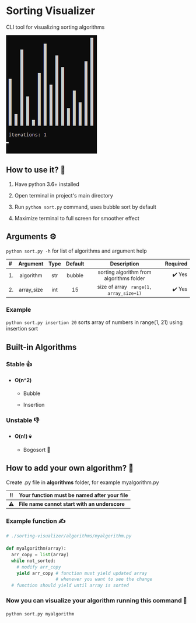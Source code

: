 # Sorting Visualizer
CLI tool for visualizing sorting algorithms

![Alt text](/example.gif?raw=true "Bubble sort example")

##  How to use it? 🤔

1. Have python 3.6+ installed

1. Open terminal in project's main directory

1. Run `python sort.py` command, uses bubble sort by default

1. Maximize terminal to full screen for smoother effect

## Arguments ⚙️

`python sort.py -h` for list of algorithms and argument help

\#  | Argument  | Type |  Default | Description                              | Required
| :---         |     :---:      |     :---:      |     :---:      |     :---:      |          ---: |
1\. | algorithm | str | bubble | sorting algorithm from algorithms folder | ✔️ Yes
2\. | array_size| int | 15 | size of array ` range(1, array_size+1)` | ✔️ Yes

### Example

`python sort.py insertion 20` sorts array of numbers in range(1, 21) using insertion sort

## Built-in Algorithms

### Stable 👍

  * #### O(n^2)

    * Bubble

    * Insertion

### Unstable 👎

  * #### O(n!) 💀

    * Bogosort 💩

## How to add your own algorithm? 💪

Create .py file in **algorithms** folder, for example myalgorithm.py

‼️ | **Your function must be named after your file**
:---: | :---
⚠️ | **File name cannot start with an underscore**

### Example function ✍
```py
# ./sorting-visualizer/algorithms/myalgorithm.py

def myalgorithm(array):
  arr_copy = list(array)
  while not_sorted:
    # modify arr_copy
    yield arr_copy # function must yield updated array
                   # whenever you want to see the change
  # function should yield until array is sorted
```

### Now you can visualize your algorithm running this command 👀

`python sort.py myalgorithm`
